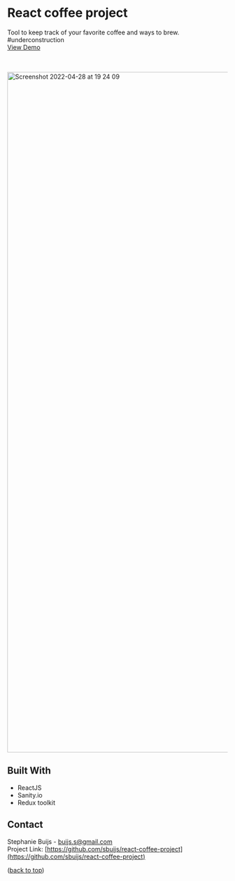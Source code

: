 <div id="top"></div>


<h1 align="left">React coffee project</h1>
  <p align="left">
Tool to keep track of your favorite coffee and ways to brew.<br/>
#underconstruction<br/>
       <a href="https://sbuijs.github.io/react-coffee-project/">View Demo</a>
  </p>
</div>
<br/>
<br/>
<img width="1552" alt="Screenshot 2022-04-28 at 19 24 09" src="https://user-images.githubusercontent.com/1607627/165811683-fee4afa2-0f62-45a8-9603-182e232a3371.png">

## Built With
- ReactJS
- Sanity.io
- Redux toolkit


## Contact

Stephanie Buijs - buijs.s@gmail.com<br/>
Project Link: [https://github.com/sbuijs/react-coffee-project](https://github.com/sbuijs/react-coffee-project)<br/>

<p align="left">(<a href="#top">back to top</a>)</p>
